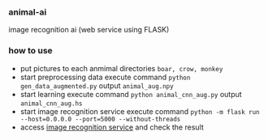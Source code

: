 ### animal-ai
image recognition ai (web service using FLASK)
 
### how to use
* put pictures to each anmimal directories `boar, crow, monkey`
* start preprocessing data
execute command `python gen_data_augmented.py` 
output `animal_aug.npy`
* start learning
execute command `python animal_cnn_aug.py`
output `animal_cnn_aug.hs`
* start image recognition service
execute command `python -m flask run --host=0.0.0.0 --port=5000 --without-threads`
* access [image recognition service](http://localhost:5000/) and check the result
 
